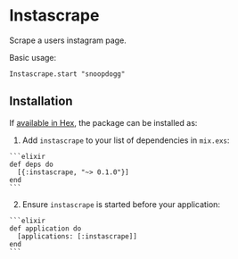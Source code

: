 # Instascrape

Scrape a users instagram page.

Basic usage:

`Instascrape.start "snoopdogg"`

## Installation

If [available in Hex](https://hex.pm/docs/publish), the package can be installed as:

  1. Add `instascrape` to your list of dependencies in `mix.exs`:

    ```elixir
    def deps do
      [{:instascrape, "~> 0.1.0"}]
    end
    ```

  2. Ensure `instascrape` is started before your application:

    ```elixir
    def application do
      [applications: [:instascrape]]
    end
    ```
